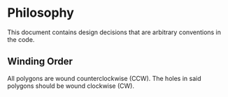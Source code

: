 # Philosophy

This document contains design decisions that are arbitrary conventions in the code.

## Winding Order

All polygons are wound counterclockwise (CCW). The holes in said polygons should be wound clockwise (CW).
